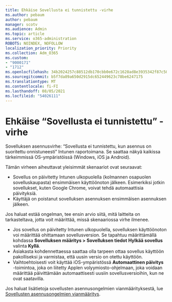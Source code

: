 ```yaml
---
title: Ehkäise Sovellusta ei tunnistettu -virhe
ms.author: pebaum
author: pebaum
manager: scotv
ms.audience: Admin
ms.topic: article
ms.service: o365-administration
ROBOTS: NOINDEX, NOFOLLOW
localization_priority: Priority
ms.collection: Adm_O365
ms.custom:
- "9000171"
- "1712"
ms.openlocfilehash: 34b2024257c88512db170cbb0e672c1628ad8e3935342f87c5032492e1ad0259
ms.sourcegitcommit: b5f7da89a650d2915dc652449623c78be6247175
ms.translationtype: MT
ms.contentlocale: fi-FI
ms.lasthandoff: 08/05/2021
ms.locfileid: "54026111"
---
```

# <a name="mitigate-the-application-was-not-detected-error"></a>Ehkäise “Sovellusta ei tunnistettu” -virhe

Sovelluksen asennusvirhe: “Sovellusta ei tunnistettu, kun asennus on suoritettu onnistuneesti” Intunen raportoimana. Se saattaa näkyä kaikissa tärkeimmissä OS-ympäristöissä (Windows, iOS ja Android).

Tämän virheen aiheuttavat yleisimmät skenaariot ovat seuraavat:

- Sovellus on päivitetty Intunen ulkopuolella (kolmannen osapuolen sovelluskaupasta) ensimmäisen käyttöönoton jälkeen. Esimerkiksi jotkin sovellukset, kuten Google Chrome, voivat tehdä automaattisia päivityksiä.
- Käyttäjä on poistanut sovelluksen asennuksen ensimmäisen asennuksen jälkeen.

Jos haluat estää ongelman, tee ensin arvio siitä, mitä laitteita on tarkasteltava, jotta voit määrittää, missä skenaariossa virhe ilmenee.

- Jos sovellus on päivitetty Intunen ulkopuolella, sovelluksen käyttöönoton voi määrittää ohittamaan sovellusversion. Se tapahtuu määrittämällä kohdassa **Sovelluksen määritys > Sovelluksen tiedot** **Hylkää sovellus** valinta **Kyllä**.
- Asiakasta kohdennettaessa saattaa olla tarpeen ottaa sovellus käyttöön pakolliseksi ja varmistaa, että uusin versio on otettu käyttöön.
- Vaihtoehtoisesti voit käyttää iOS-ympäristössä **Automaattinen päivitys** -toimintoa, joka on liitetty Applen volyymiosto-ohjelmaan, joka voidaan määrittää päivittämään automaattisesti uusiin sovellusversioihin, kun ne ovat saatavilla.

Jos haluat lisätietoja sovellusten asennusongelmien vianmäärityksestä, lue [Sovellusten asennusongelmien vianmääritys](https://docs.microsoft.com/intune/troubleshoot-app-install).
